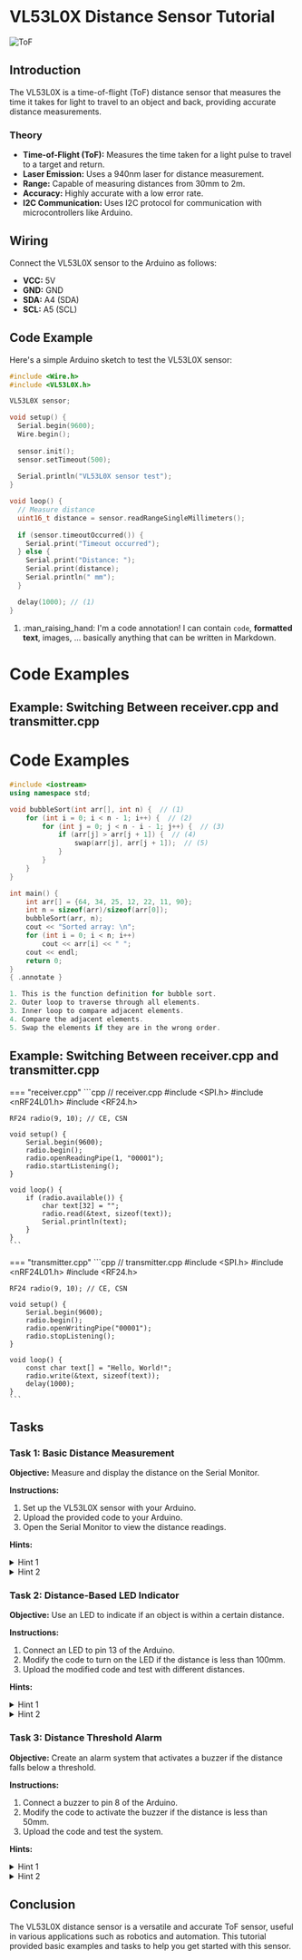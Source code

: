 # VL53L0X Distance Sensor Tutorial

![ToF](../../../99_Resources/images/vl53l0x.jpeg)


## Introduction
The VL53L0X is a time-of-flight (ToF) distance sensor that measures the time it takes for light to travel to an object and back, providing accurate distance measurements. 

### Theory
- **Time-of-Flight (ToF):** Measures the time taken for a light pulse to travel to a target and return.
- **Laser Emission:** Uses a 940nm laser for distance measurement.
- **Range:** Capable of measuring distances from 30mm to 2m.
- **Accuracy:** Highly accurate with a low error rate.
- **I2C Communication:** Uses I2C protocol for communication with microcontrollers like Arduino.

## Wiring
Connect the VL53L0X sensor to the Arduino as follows:
- **VCC:** 5V
- **GND:** GND
- **SDA:** A4 (SDA)
- **SCL:** A5 (SCL)

## Code Example
Here's a simple Arduino sketch to test the VL53L0X sensor:

```cpp
#include <Wire.h>
#include <VL53L0X.h>

VL53L0X sensor;

void setup() {
  Serial.begin(9600);
  Wire.begin();
  
  sensor.init();
  sensor.setTimeout(500);
  
  Serial.println("VL53L0X sensor test");
}

void loop() {
  // Measure distance
  uint16_t distance = sensor.readRangeSingleMillimeters(); 
  
  if (sensor.timeoutOccurred()) {
    Serial.print("Timeout occurred");
  } else {
    Serial.print("Distance: ");
    Serial.print(distance);
    Serial.println(" mm");
  }

  delay(1000); // (1)
}

```
1.  :man_raising_hand: I'm a code annotation! I can contain `code`, __formatted
    text__, images, ... basically anything that can be written in Markdown.


# Code Examples

## Example: Switching Between receiver.cpp and transmitter.cpp

# Code Examples

```cpp
#include <iostream>
using namespace std;

void bubbleSort(int arr[], int n) {  // (1)
    for (int i = 0; i < n - 1; i++) {  // (2)
        for (int j = 0; j < n - i - 1; j++) {  // (3)
            if (arr[j] > arr[j + 1]) {  // (4)
                swap(arr[j], arr[j + 1]);  // (5)
            }
        }
    }
}

int main() {
    int arr[] = {64, 34, 25, 12, 22, 11, 90};
    int n = sizeof(arr)/sizeof(arr[0]);
    bubbleSort(arr, n);
    cout << "Sorted array: \n";
    for (int i = 0; i < n; i++)
        cout << arr[i] << " ";
    cout << endl;
    return 0;
}
{ .annotate }

1. This is the function definition for bubble sort.
2. Outer loop to traverse through all elements.
3. Inner loop to compare adjacent elements.
4. Compare the adjacent elements.
5. Swap the elements if they are in the wrong order.
```

## Example: Switching Between receiver.cpp and transmitter.cpp

=== "receiver.cpp"
    ```cpp
    // receiver.cpp
    #include <SPI.h>
    #include <nRF24L01.h>
    #include <RF24.h>

    RF24 radio(9, 10); // CE, CSN

    void setup() {
        Serial.begin(9600);
        radio.begin();
        radio.openReadingPipe(1, "00001");
        radio.startListening();
    }

    void loop() {
        if (radio.available()) {
            char text[32] = "";
            radio.read(&text, sizeof(text));
            Serial.println(text);
        }
    }
    ```

=== "transmitter.cpp"
    ```cpp
    // transmitter.cpp
    #include <SPI.h>
    #include <nRF24L01.h>
    #include <RF24.h>

    RF24 radio(9, 10); // CE, CSN

    void setup() {
        Serial.begin(9600);
        radio.begin();
        radio.openWritingPipe("00001");
        radio.stopListening();
    }

    void loop() {
        const char text[] = "Hello, World!";
        radio.write(&text, sizeof(text));
        delay(1000);
    }
    ```


## Tasks

### Task 1: Basic Distance Measurement
**Objective:** Measure and display the distance on the Serial Monitor.

**Instructions:**
1. Set up the VL53L0X sensor with your Arduino.
2. Upload the provided code to your Arduino.
3. Open the Serial Monitor to view the distance readings.

**Hints:**
<details>
  <summary>Hint 1</summary>
  Ensure that the sensor is connected correctly to the I2C pins (SDA and SCL).
</details>
<details>
  <summary>Hint 2</summary>
  If you receive a "Timeout" message, check the wiring and ensure the sensor is not obstructed.
</details>

### Task 2: Distance-Based LED Indicator
**Objective:** Use an LED to indicate if an object is within a certain distance.

**Instructions:**
1. Connect an LED to pin 13 of the Arduino.
2. Modify the code to turn on the LED if the distance is less than 100mm.
3. Upload the modified code and test with different distances.

**Hints:**
<details>
  <summary>Hint 1</summary>
  Use a conditional statement to check the distance.
</details>
<details>
  <summary>Hint 2</summary>
  Use `digitalWrite(13, HIGH)` to turn on the LED and `digitalWrite(13, LOW)` to turn it off.
</details>

### Task 3: Distance Threshold Alarm
**Objective:** Create an alarm system that activates a buzzer if the distance falls below a threshold.

**Instructions:**
1. Connect a buzzer to pin 8 of the Arduino.
2. Modify the code to activate the buzzer if the distance is less than 50mm.
3. Upload the code and test the system.

**Hints:**
<details>
  <summary>Hint 1</summary>
  Use a similar conditional statement as in Task 2 to check the distance.
</details>
<details>
  <summary>Hint 2</summary>
  Use `digitalWrite(8, HIGH)` to turn on the buzzer and `digitalWrite(8, LOW)` to turn it off.
</details>

## Conclusion
The VL53L0X distance sensor is a versatile and accurate ToF sensor, useful in various applications such as robotics and automation. This tutorial provided basic examples and tasks to help you get started with this sensor.